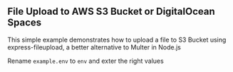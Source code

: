 ## File Upload to AWS S3 Bucket or DigitalOcean Spaces

This simple example demonstrates how to upload a file to S3 Bucket using express-fileupload, a better alternative to Multer in Node.js

Rename  `example.env` to `env`  and exter the right values
